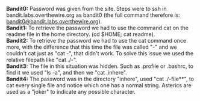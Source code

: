 **Bandit0:** Password was given from the site. Steps were to ssh in bandit.labs.overthewire.org as bandit0 (the full command therefore is: bandit0@bandit.labs.overthewire.org).    
**Bandit1:** To retrieve the password we had to use the command cat on the readme file in the home directory. (cd $HOME; cat readme).    
**Bandit2:** To retrieve the password we had to use the cat command once more, with the difference that this time the file was called "-" and we couldn't cat just as "cat -", that didn't work. To solve this issue we used the relative filepath like "cat ./-".    
**Bandit3:** The file in this situation was hidden. Such as .profile or .bashrc, to find it we used "ls -a", and then we "cat .inhere".    
**Bandit4:** The password was in the directory "inhere", used "cat ./-file**", to cat every single file and notice which one has a normal string. Asterics are used as a "joker" to indicate any possible character.    
